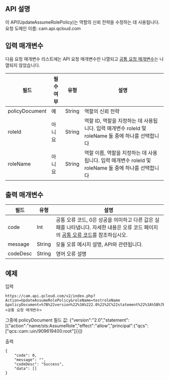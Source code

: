 ## API 설명
이 API(UpdateAssumeRolePolicy)는 역할의 신뢰 전략을 수정하는 데 사용됩니다.
요청 도메인 이름: cam.api.qcloud.com

## 입력 매개변수
다음 요청 매개변수 리스트에는 API 요청 매개변수만 나열되고 [공통 요청 매개변수](https://cloud.tencent.com/document/api/213/6976)는 나열되지 않았습니다.

|필드|필수 여부|유형|설명|
| ------------ | ------------ | ------------ | ------------ |
|policyDocument|예|String|역할의 신뢰 전략|
|roleId|아니요|String|역할 ID, 역할을 지정하는 데 사용됩니다. 입력 매개변수 roleId 및 roleName 둘 중에 하나를 선택합니다|
|roleName|아니요|String|역할 이름, 역할을 지정하는 데 사용됩니다. 입력 매개변수 roleId 및 roleName 둘 중에 하나를 선택합니다|

## 출력 매개변수

| 필드  | 유형  | 설명  |
| ------------ | ------------ | ------------ |
| code | Int | 공통 오류 코드, 0은 성공을 의미하고 다른 값은 실패를 나타냅니다. 자세한 내용은 오류 코드 페이지의 <a href='https://cloud.tencent.com/doc/api/372/%E9%94%99%E8%AF%AF%E7%A0%81#1.E3.80.81.E5.85.AC.E5.85.B1.E9.94.99.E8.AF.AF.E7.A0.81' title='공통 오류 코드'>공통 오류 코드</a>를 참조하십시오.|
| message | String | 모듈 오류 메시지 설명, API와 관련됩니다.|
| codeDesc | String | 영어 오류 설명 |

## 예제
입력
```
https://cam.api.qcloud.com/v2/index.php?Action=UpdateAssumeRolePolicy&roleName=testroleName
&policyDocument=%7B%22version%22%3A%222.0%22%2C%22statement%22%3A%5B%7B%22action%22%3A%22name%2Fsts%3AAssumeRole%22%2C%22effect%22%3A%22allow%22%2C%22principal%22%3A%7B%22qcs%22%3A%5B%22qcs%3A%3Acam%3A%3Auin%2F909619400%3Aroot%22%5D%7D%7D%5D%7D&<공통 요청 매개변수>
```
그중에 policyDocument 필드 값:
{"version":"2.0","statement":[{"action":"name/sts:AssumeRole","effect":"allow","principal":{"qcs":["qcs::cam::uin/909619400:root"]}}]}

출력
```
{
    "code": 0,
    "message": "",
    "codeDesc": "Success",
    "data": []
}

````
